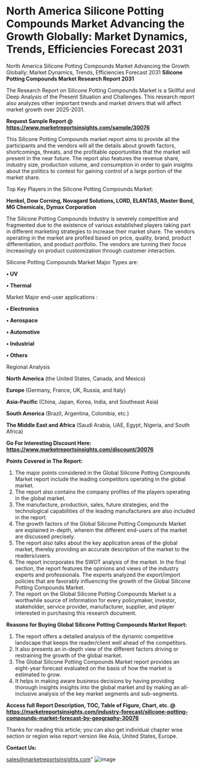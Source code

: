 # North America Silicone Potting Compounds Market Advancing the Growth Globally: Market Dynamics, Trends, Efficiencies Forecast 2031
North America Silicone Potting Compounds Market Advancing the Growth Globally: Market Dynamics, Trends, Efficiencies Forecast 2031
<strong>Silicone Potting Compounds Market Research Report 2031</strong>

The Research Report on Silicone Potting Compounds Market is a Skillful and Deep Analysis of the Present Situation and Challenges. This research report also analyzes other important trends and market drivers that will affect market growth over 2025-2031.

<strong>Request Sample Report @ <a href=https://www.marketreportsinsights.com/sample/30076>https://www.marketreportsinsights.com/sample/30076</a></strong>

This Silicone Potting Compounds market report aims to provide all the participants and the vendors will all the details about growth factors, shortcomings, threats, and the profitable opportunities that the market will present in the near future. The report also features the revenue share, industry size, production volume, and consumption in order to gain insights about the politics to contest for gaining control of a large portion of the market share.

Top Key Players in the Silicone Potting Compounds Market:

<strong>Henkel, Dow Corning, Novagard Solutions, LORD, ELANTAS, Master Bond, MG Chemicals, Dymax Corporation</strong>

The Silicone Potting Compounds Industry is severely competitive and fragmented due to the existence of various established players taking part in different marketing strategies to increase their market share. The vendors operating in the market are profiled based on price, quality, brand, product differentiation, and product portfolio. The vendors are turning their focus increasingly on product customization through customer interaction.

Silicone Potting Compounds Market Major Types are:

<strong>• UV

• Thermal</strong>

Market Major end-user applications :

<strong>• Electronics

• Aerospace

• Automotive

• Industrial

• Others</strong>

Regional Analysis

</u><strong><b>North America</b></strong> (the United States, Canada, and Mexico)

<strong><b>Europe </b></strong>(Germany, France, UK, Russia, and Italy)

<strong><b>Asia-Pacific</b></strong> (China, Japan, Korea, India, and Southeast Asia)

<strong><b>South America</b></strong> (Brazil, Argentina, Colombia, etc.)

<strong><b>The Middle East and Africa</b></strong> (Saudi Arabia, UAE, Egypt, Nigeria, and South Africa)

<strong>Go For Interesting Discount Here: <a href=https://www.marketreportsinsights.com/discount/30076>https://www.marketreportsinsights.com/discount/30076</a></strong>

<strong>Points Covered in The Report:</strong>
<ol>
  <li>The major points considered in the Global Silicone Potting Compounds Market report include the leading competitors operating in the global market.</li>
  <li>The report also contains the company profiles of the players operating in the global market.</li>
  <li>The manufacture, production, sales, future strategies, and the technological capabilities of the leading manufacturers are also included in the report.</li>
  <li>The growth factors of the Global Silicone Potting Compounds Market are explained in-depth, wherein the different end-users of the market are discussed precisely.</li>
  <li>The report also talks about the key application areas of the global market, thereby providing an accurate description of the market to the readers/users.</li>
  <li>The report incorporates the SWOT analysis of the market. In the final section, the report features the opinions and views of the industry experts and professionals. The experts analyzed the export/import policies that are favorably influencing the growth of the Global Silicone Potting Compounds Market.</li>
  <li>The report on the Global Silicone Potting Compounds Market is a worthwhile source of information for every policymaker, investor, stakeholder, service provider, manufacturer, supplier, and player interested in purchasing this research document.</li>
</ol>
<strong>Reasons for Buying Global Silicone Potting Compounds Market Report:</strong>

<ol>
  <li>The report offers a detailed analysis of the dynamic competitive landscape that keeps the reader/client well ahead of the competitors.</li>
  <li>It also presents an in-depth view of the different factors driving or restraining the growth of the global market.</li>
  <li>The Global Silicone Potting Compounds Market report provides an eight-year forecast evaluated on the basis of how the market is estimated to grow.</li>
  <li>It helps in making aware business decisions by having providing thorough insights insights into the global market and by making an all-inclusive analysis of the key market segments and sub-segments.</li>
</ol>
<strong>Access full Report Description, TOC, Table of Figure, Chart, etc. @ <a href=https://marketreportsinsights.com/industry-forecast/silicone-potting-compounds-market-forecast-by-geography-30076>https://marketreportsinsights.com/industry-forecast/silicone-potting-compounds-market-forecast-by-geography-30076</a></strong>


Thanks for reading this article; you can also get individual chapter wise section or region wise report version like Asia, United States, Europe.

<strong>Contact Us:</strong>

sales@marketreportsinsights.com"
![image](https://github.com/user-attachments/assets/32e0291a-9283-4c16-8192-1a12243e6a15)
